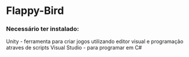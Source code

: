 # Flappy-Bird

<h3>Necessário ter instalado: </h3>

Unity - ferramenta para criar jogos utilizando editor visual e programação atraves de scripts 
Visual Studio - para programar em C#
